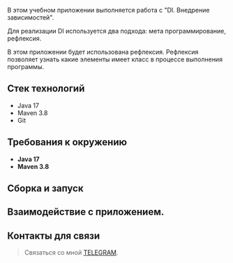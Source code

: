 В этом учебном приложении выполняется работа с "DI. Внедрение зависимостей".

Для реализации DI используется два подхода: мета программирование, рефлексия.

В этом приложении будет использована рефлексия.
Рефлексия позволяет узнать какие элементы имеет класс в процессе выполнения программы.

## Стек технологий
- Java 17
- Maven 3.8
- Git

## Требования к окружению

- **Java 17**
- **Maven 3.8**

## Сборка и запуск<br>


## Взаимодействие с приложением.


## Контакты для связи<br>
> Связаться со мной [TELEGRAM](https://t.me/AlekseyNovoselov/).
